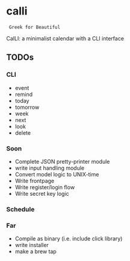 # calli
`` Greek for Beautiful``

CalLI: a minimalist calendar with a CLI interface

## TODOs

### CLI
- event
- remind
- today
- tomorrow
- week
- next
- look
- delete

### Soon
- Complete JSON pretty-printer module
- write input handling module
- Convert model logic to UNIX-time
- Write frontpage
- Write register/login flow
- Write secret key logic

### Schedule


### Far
- Compile as binary (i.e. include click library)
- write installer
- make a brew tap
